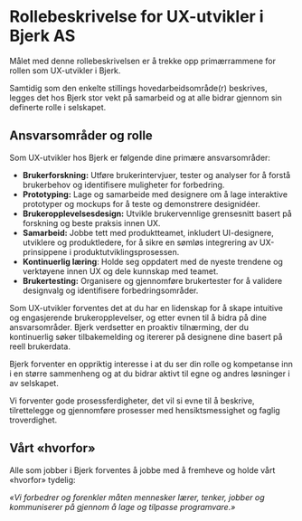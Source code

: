 # Rollebeskrivelse for UX-utvikler i Bjerk AS

Målet med denne rollebeskrivelsen er å trekke opp primærrammene for rollen som
UX-utvikler i Bjerk.

Samtidig som den enkelte stillings hovedarbeidsområde(r) beskrives, legges det
hos Bjerk stor vekt på samarbeid og at alle bidrar gjennom sin definerte rolle i
selskapet.

## Ansvarsområder og rolle

Som UX-utvikler hos Bjerk er følgende dine primære ansvarsområder:

- **Brukerforskning:** Utføre brukerintervjuer, tester og analyser for å forstå
  brukerbehov og identifisere muligheter for forbedring.
- **Prototyping:** Lage og samarbeide med designere om å lage interaktive
  prototyper og mockups for å teste og demonstrere designidéer.
- **Brukeropplevelsesdesign:** Utvikle brukervennlige grensesnitt basert på
  forskning og beste praksis innen UX.
- **Samarbeid:** Jobbe tett med produktteamet, inkludert UI-designere, utviklere
  og produktledere, for å sikre en sømløs integrering av UX-prinsippene i
  produktutviklingsprosessen.
- **Kontinuerlig læring**: Holde seg oppdatert med de nyeste trendene og
  verktøyene innen UX og dele kunnskap med teamet.
- **Brukertesting:** Organisere og gjennomføre brukertester for å validere
  designvalg og identifisere forbedringsområder.

Som UX-utvikler forventes det at du har en lidenskap for å skape intuitive og
engasjerende brukeropplevelser, og etter evnen til å bidra på dine
ansvarsområder. Bjerk verdsetter en proaktiv tilnærming, der du kontinuerlig
søker tilbakemelding og itererer på designene dine basert på reell brukerdata.

Bjerk forventer en oppriktig interesse i at du ser din rolle og kompetanse inn i
en større sammenheng og at du bidrar aktivt til egne og andres løsninger i av
selskapet.

Vi forventer gode prosessferdigheter, det vil si evne til å beskrive,
tilrettelegge og gjennomføre prosesser med hensiktsmessighet og faglig
troverdighet.

## Vårt «hvorfor»

Alle som jobber i Bjerk forventes å jobbe med å fremheve og holde vårt «hvorfor»
tydelig:

_«Vi forbedrer og forenkler måten mennesker lærer, tenker, jobber og
kommuniserer på gjennom å lage og tilpasse programvare.»_
